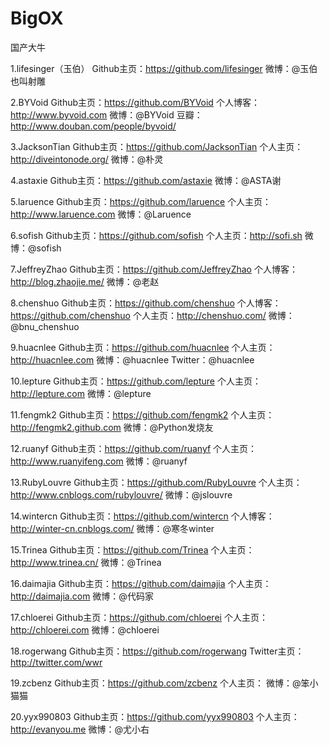# BigOX

国产大牛

1.lifesinger（玉伯）
    Github主页：https://github.com/lifesinger
    微博：@玉伯也叫射雕

2.BYVoid
    Github主页：https://github.com/BYVoid
    个人博客：http://www.byvoid.com
    微博：@BYVoid
    豆瓣：http://www.douban.com/people/byvoid/


3.JacksonTian
    Github主页：https://github.com/JacksonTian
    个人主页：http://diveintonode.org/
    微博：@朴灵

4.astaxie
    Github主页：https://github.com/astaxie
    微博：@ASTA谢

5.laruence
    Github主页：https://github.com/laruence
    个人主页：http://www.laruence.com
    微博：@Laruence


6.sofish
    Github主页：https://github.com/sofish
    个人主页：http://sofi.sh
    微博：@sofish

7.JeffreyZhao
    Github主页：https://github.com/JeffreyZhao
    个人博客：http://blog.zhaojie.me/
    微博：@老赵

8.chenshuo
    Github主页：https://github.com/chenshuo
    个人博客：https://github.com/chenshuo
    个人主页：http://chenshuo.com/
    微博：@bnu_chenshuo

9.huacnlee
    Github主页：https://github.com/huacnlee
    个人主页：http://huacnlee.com
    微博：@huacnlee
    Twitter：@huacnlee

10.lepture
    Github主页：https://github.com/lepture
    个人主页：http://lepture.com
    微博：@lepture

11.fengmk2
    Github主页：https://github.com/fengmk2
    个人主页：http://fengmk2.github.com
    微博：@Python发烧友

12.ruanyf
    Github主页：https://github.com/ruanyf
    个人主页：http://www.ruanyifeng.com
    微博：@ruanyf

13.RubyLouvre
    Github主页：https://github.com/RubyLouvre
    个人主页：http://www.cnblogs.com/rubylouvre/
    微博：@jslouvre

14.wintercn
    Github主页：https://github.com/wintercn
    个人博客：http://winter-cn.cnblogs.com/
    微博：@寒冬winter

15.Trinea
    Github主页：https://github.com/Trinea
    个人主页：http://www.trinea.cn/
    微博：@Trinea

16.daimajia
    Github主页：https://github.com/daimajia
    个人主页：http://daimajia.com
    微博：@代码家

17.chloerei
    Github主页：https://github.com/chloerei
    个人主页：http://chloerei.com
    微博：@chloerei

18.rogerwang
    Github主页：https://github.com/rogerwang
    Twitter主页：http://twitter.com/wwr

19.zcbenz
    Github主页：https://github.com/zcbenz
    个人主页：
    微博：@笨小猫猫

20.yyx990803
    Github主页：https://github.com/yyx990803
    个人主页：http://evanyou.me
    微博：@尤小右

